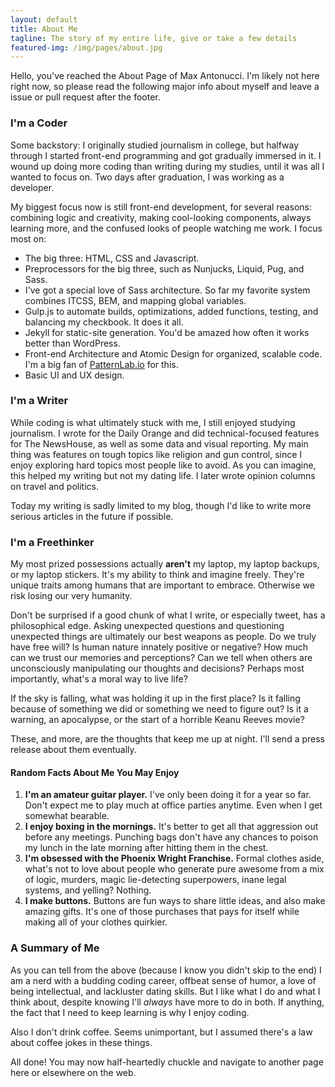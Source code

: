 ```yaml
---
layout: default
title: About Me
tagline: The story of my entire life, give or take a few details
featured-img: /img/pages/about.jpg
---
```


Hello, you've reached the About Page of Max Antonucci. I'm likely not here right now, so please read the following major info about myself and leave a issue or pull request after the footer.

### I'm a Coder

Some backstory: I originally studied journalism in college, but halfway through I started front-end programming and got gradually immersed in it. I wound up doing more coding than writing during my studies, until it was all I wanted to focus on. Two days after graduation, I was working as a developer.

My biggest focus now is still front-end development, for several reasons: combining logic and creativity, making cool-looking components, always learning more, and the confused looks of people watching me work. I focus most on:

* The big three: HTML, CSS and Javascript.
* Preprocessors for the big three, such as Nunjucks, Liquid, Pug, and Sass.
* I've got a special love of Sass architecture. So far my favorite system combines ITCSS, BEM, and mapping global variables.
* Gulp.js to automate builds, optimizations, added functions, testing, and balancing my checkbook. It does it all.
* Jekyll for static-site generation. You'd be amazed how often it works better than WordPress.
* Front-end Architecture and Atomic Design for organized, scalable code. I'm a big fan of [PatternLab.io](http://patternlab.io/) for this.
* Basic UI and UX design.

### I'm a Writer

While coding is what ultimately stuck with me, I still enjoyed studying journalism. I wrote for the Daily Orange and did technical-focused features for The NewsHouse, as well as some data and visual reporting. My main thing was features on tough topics like religion and gun control, since I enjoy exploring hard topics most people like to avoid. As you can imagine, this helped my writing but not my dating life. I later wrote opinion columns on travel and politics.

Today my writing is sadly limited to my blog, though I'd like to write more serious articles in the future if possible.

### I'm a Freethinker

My most prized possessions actually **aren't** my laptop, my laptop backups, or my laptop stickers. It's my ability to think and imagine freely. They're unique traits among humans that are important to embrace. Otherwise we risk losing our very humanity.

Don't be surprised if a good chunk of what I write, or especially tweet, has a philosophical edge. Asking unexpected questions and questioning unexpected things are ultimately our best weapons as people. Do we truly have free will? Is human nature innately positive or negative? How much can we trust our memories and perceptions? Can we tell when others are unconsciously manipulating our thoughts and decisions? Perhaps most importantly, what's a moral way to live life?

If the sky is falling, what was holding it up in the first place? Is it falling because of something we did or something we need to figure out? Is it a warning, an apocalypse, or the start of a horrible Keanu Reeves movie? 

These, and more, are the thoughts that keep me up at night. I'll send a press release about them eventually.

#### Random Facts About Me You May Enjoy

1. **I'm an amateur guitar player.** I've only been doing it for a year so far. Don't expect me to play much at office parties anytime. Even when I get somewhat bearable.
2. **I enjoy boxing in the mornings.** It's better to get all that aggression out before any meetings. Punching bags don't have any chances to poison my lunch in the late morning after hitting them in the chest.
3. **I'm obsessed with the Phoenix Wright Franchise.** Formal clothes aside, what's not to love about people who generate pure awesome from a mix of logic, murders, magic lie-detecting superpowers, inane legal systems, and yelling? Nothing.
4. **I make buttons.** Buttons are fun ways to share little ideas, and also make amazing gifts. It's one of those purchases that pays for itself while making all of your clothes quirkier.

### A Summary of Me

As you can tell from the above (because I know you didn't skip to the end) I am a nerd with a budding coding career, offbeat sense of humor, a love of being intellectual, and lackluster dating skills. But I like what I do and what I think about, despite knowing I'll *always* have more to do in both. If anything, the fact that I need to keep learning is why I enjoy coding.

Also I don't drink coffee. Seems unimportant, but I assumed there's a law about coffee jokes in these things.

All done! You may now half-heartedly chuckle and navigate to another page here or elsewhere on the web.
